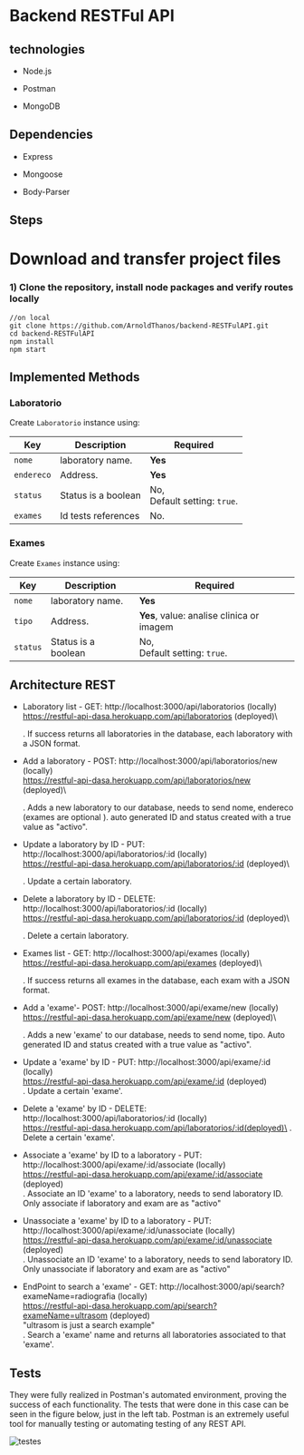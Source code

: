 # Backend RESTFul API

## technologies

- Node.js 

- Postman 

- MongoDB 

## Dependencies

- Express 

- Mongoose 

- Body-Parser 

## Steps
 
# Download and transfer project files

### 1) Clone the repository, install node packages  and verify routes locally

``` 
//on local
git clone https://github.com/ArnoldThanos/backend-RESTFulAPI.git
cd backend-RESTFulAPI
npm install
npm start
```

## Implemented Methods

### Laboratorio

Create `Laboratorio` instance using:

 Key| Description| Required
 ---|---|---
 `nome`       | laboratory name.             | **Yes**
 `endereco`      | Address.                            | **Yes**
 `status`  | Status is a boolean                         | No, <br> Default setting: `true`.
 `exames` | Id tests references | No.

### Exames

Create `Exames` instance using:

 Key| Description| Required
 ---|---|---
 `nome`       | laboratory name.             | **Yes**
 `tipo`      | Address.                            | **Yes**, value:  analise clinica or imagem
 `status`  | Status is a boolean                         | No, <br> Default setting: `true`.


## Architecture REST

- Laboratory list - GET: http://localhost:3000/api/laboratorios (locally) \
                         https://restful-api-dasa.herokuapp.com/api/laboratorios (deployed)\

   .  If success returns all laboratories in the database, each laboratory with a JSON format.
   
- Add a laboratory - POST: http://localhost:3000/api/laboratorios/new (locally)\
                           https://restful-api-dasa.herokuapp.com/api/laboratorios/new (deployed)\
  
  . Adds a new laboratory to our database, needs to send nome, endereco (exames are optional ). auto generated ID and status created with a true value as "activo".
  
- Update a laboratory by ID - PUT: http://localhost:3000/api/laboratorios/:id (locally)\
                                   https://restful-api-dasa.herokuapp.com/api/laboratorios/:id (deployed)\

  . Update a certain laboratory.
  
- Delete a laboratory by ID - DELETE: http://localhost:3000/api/laboratorios/:id (locally)\
                                      https://restful-api-dasa.herokuapp.com/api/laboratorios/:id (deployed)\

   . Delete a certain laboratory.
   
- Exames list - GET: http://localhost:3000/api/exames (locally)\
                     https://restful-api-dasa.herokuapp.com/api/exames (deployed)\
                     
   .  If success returns all exames in the database, each exam with a JSON format.
   
- Add a 'exame'- POST: http://localhost:3000/api/exame/new (locally)\
                       https://restful-api-dasa.herokuapp.com/api/exame/new (deployed)\
  
  . Adds a new 'exame' to our database, needs to send nome, tipo. Auto generated ID and status created with a true value as "activo".
  
- Update a 'exame' by ID - PUT: http://localhost:3000/api/exame/:id (locally)\
                                https://restful-api-dasa.herokuapp.com/api/exame/:id (deployed)\
  . Update a certain 'exame'.
  
- Delete a 'exame' by ID - DELETE: http://localhost:3000/api/laboratorios/:id (locally)\
                                   https://restful-api-dasa.herokuapp.com/api/laboratorios/:id(deployed)\
   . Delete a certain 'exame'.
   
- Associate a 'exame' by ID to a laboratory - PUT: http://localhost:3000/api/exame/:id/associate (locally)\
                                                   https://restful-api-dasa.herokuapp.com/api/exame/:id/associate (deployed)\
  . Associate an ID 'exame' to a laboratory, needs to send laboratory ID. Only associate if laboratory and exam are as "activo"
  
- Unassociate a 'exame' by ID to a laboratory - PUT: http://localhost:3000/api/exame/:id/unassociate (locally)\
                                                     https://restful-api-dasa.herokuapp.com/api/exame/:id/unassociate (deployed)\
  . Unassociate an ID 'exame' to a laboratory, needs to send laboratory ID. Only unassociate if laboratory and exam are as "activo"

- EndPoint to search a 'exame' - GET: http://localhost:3000/api/search?exameName=radiografia (locally)\
                                      https://restful-api-dasa.herokuapp.com/api/search?exameName=ultrasom (deployed)\
                                      "ultrasom is just a search example" \
  . Search a 'exame' name and returns all laboratories associated to that 'exame'.
  
## Tests

They were fully realized in Postman's automated environment, proving the success of each functionality. The tests that were done in this case can be seen in the figure below, just in the left tab. Postman is an extremely useful tool for manually testing or automating testing of any REST API.


![testes](https://res.cloudinary.com/dnyvrnqdx/image/upload/v1567022026/samples/Screenshot_from_2019-08-28_16-51-57_zeo1jr.png)




